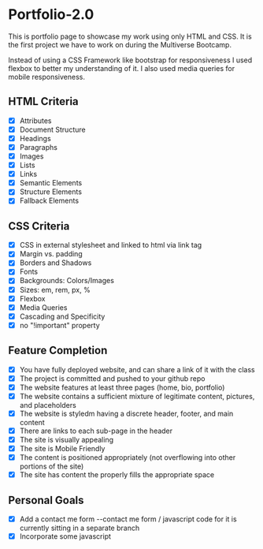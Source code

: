 # Portfolio-2.0

This is portfolio page to showcase my work using only HTML and CSS. It is the first project we have to work on during the Multiverse
Bootcamp.

Instead of using a CSS Framework like bootstrap for responsiveness I used flexbox to better my understanding of it. 
I also used media queries for mobile responsiveness.

## HTML Criteria
- [x] Attributes
- [x] Document Structure
- [x] Headings
- [x] Paragraphs
- [x] Images
- [x] Lists
- [x] Links
- [x] Semantic Elements
- [x] Structure Elements
- [x] Fallback Elements

## CSS Criteria
- [x] CSS in external stylesheet and linked to html via link tag
- [x] Margin vs. padding
- [x] Borders and Shadows
- [x] Fonts
- [x] Backgrounds: Colors/Images
- [x] Sizes: em, rem, px, %
- [x] Flexbox
- [x] Media Queries
- [x] Cascading and Specificity
- [x] no "!important" property

## Feature Completion
- [x] You have fully deployed website, and can share a link of it with the class
- [x] The project is committed and pushed to your github repo
- [x] The website features at least three pages (home, bio, portfolio)
- [x] The website contains a sufficient mixture of legitimate content, pictures, and placeholders
- [x] The website is styledm having a discrete header, footer, and main content
- [x] There are links to each sub-page in the header
- [x] The site is visually appealing
- [x] The site is Mobile Friendly
- [x] The content is positioned appropriately (not overflowing into other portions of the site)
- [x] The site has content the properly fills the appropriate space

## Personal Goals
- [x] Add a contact me form --contact me form / javascript code for it is currently sitting in a separate branch
- [x] Incorporate some javascript 
